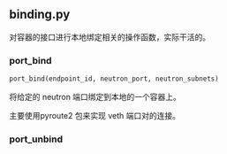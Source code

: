 ## binding.py

对容器的接口进行本地绑定相关的操作函数，实际干活的。

### port_bind
```python
port_bind(endpoint_id, neutron_port, neutron_subnets)
```

将给定的 neutron 端口绑定到本地的一个容器上。

主要使用pyroute2 包来实现 veth 端口对的连接。

### port_unbind